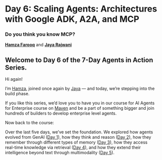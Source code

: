 # Day 6: Scaling Agents: Architectures with Google ADK, A2A, and MCP
### Do you think you know MCP?

[**Hamza Farooq**](https://github.com/hamzafarooq) and [**Jaya Rajwani**](https://github.com/JayaRajwani)

## Welcome to Day 6 of the 7-Day Agents in Action Series.

Hi again!

I’m [Hamza](https://www.linkedin.com/in/hamzafarooq/), joined once again by [Jaya](https://www.linkedin.com/in/jayarajwani/) — and today, we’re stepping into the build phase.

If you like this series, we’d love you to have you in our course for AI Agents for Enterprise course on [Maven](https://maven.com/boring-bot/ml-system-design) and be a part of something bigger and join hundreds of builders to develop enterprise level agents.

Now back to the course:

Over the last five days, we’ve set the foundation. We explored how agents evolved from GenAI ([Day 1](link)), how they think and reason ([Day 2](link)), how they remember through different types of memory ([Day 3](link)), how they access real-time knowledge via retrieval ([Day 4](link)), and how they extend their intelligence beyond text through multimodality ([Day 5](link)).
